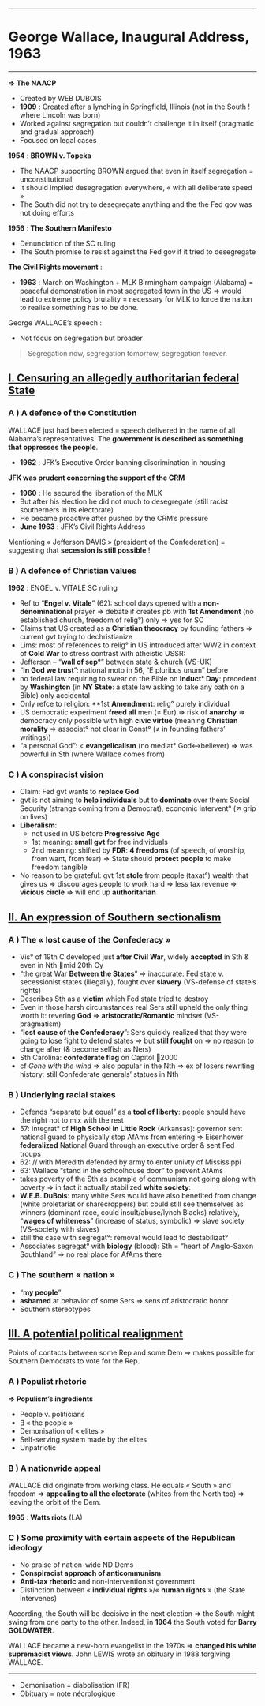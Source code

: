 ***
# George Wallace, Inaugural Address, 1963
***
**⇒ The NAACP**
- Created by WEB DUBOIS
- **1909** : Created after a lynching in Springfield, Illinois (not in the South ! where Lincoln was born)
- Worked against segregation but couldn’t challenge it in itself (pragmatic and gradual approach) 
- Focused on legal cases 

**1954** : **BROWN v. Topeka** 
- The NAACP supporting BROWN argued that even in itself segregation = unconstitutional 
- It should implied desegregation everywhere, « with all deliberate speed » 
- The South did not try to desegregate anything and the the Fed gov was not doing efforts 

**1956** : **The Southern Manifesto** 
- Denunciation of the SC ruling 
- The South promise to resist against the Fed gov if it tried to desegregate 

**The Civil Rights movement** : 
- **1963** : March on Washington + MLK Birmingham campaign (Alabama) = peaceful demonstration in most segregated town in the US ⇒ would lead to extreme policy brutality = necessary for MLK to force the nation to realise something has to be done. 

George WALLACE’s speech : 
- Not focus on segregation but broader 

> Segregation now, segregation tomorrow, segregation forever. 
## <u>I. Censuring an allegedly authoritarian federal State</u>

### A ) A defence of the Constitution 

WALLACE just had been elected = speech delivered in the name of all Alabama’s representatives. The **government is described as something that oppresses the people**. 
- **1962** : JFK’s Executive Order banning discrimination in housing 

**JFK was prudent concerning the support of the CRM**
- **1960** : He secured the liberation of the MLK 
- But after his election he did not much to desegregate (still racist southerners in its electorate) 
- He became proactive after pushed by the CRM’s pressure 
- **June 1963** : JFK’s Civil Rights Address 

Mentioning « Jefferson DAVIS » (president of the Confederation) = suggesting that **secession is still possible** ! 

### B ) A defence of Christian values 

**1962** : ENGEL v. VITALE SC ruling 

  
- Ref to “**Engel v. Vitale**” (62): school days opened with a **non-denominational** prayer ⇒ debate if creates pb with **1st Amendment** (no established church, freedom of relig°) only ⇒ yes for SC
- Claims that US created as a **Christian theocracy** by founding fathers ⇒ current gvt trying to dechristianize
- Lims: most of references to relig° in US introduced after WW2 in context of **Cold War** to stress contrast with atheistic USSR:
- Jefferson – “**wall of sep°**” between state & church (VS-UK)
- “**In God we trust**”: national moto in 56, “E pluribus unum” before
- no federal law requiring to swear on the Bible on **Induct° Day**: precedent by **Washington** (in **NY State**: a state law asking to take any oath on a Bible) only accidental
- Only refce to religion: **1st **Amendment**: relig° purely individual
- US democratic experiment **freed all** men (≠ Eur) ⇒ risk of **anarchy** ⇒ democracy only possible with high **civic virtue** (meaning **Christian morality** ⇒ associat° not clear in Const° (≠ in founding fathers’ writings))
- “a personal God”: < **evangelicalism** (no mediat° God<->believer) ⇒ was powerful in Sth (where Wallace comes from)

### C ) A conspiracist vision

- Claim: Fed gvt wants to **replace God**
- gvt is not aiming to **help individuals** but to **dominate** over them: Social Security (strange coming from a Democrat), economic intervent° (↗ grip on lives)
- **Liberalism**:
	- not used in US before **Progressive Age**
    - 1st meaning: **small gvt** for free individuals
	- 2nd meaning: shifted by **FDR**: **4 freedoms** (of speech, of worship, from want, from fear) ⇒ State should **protect people** to make freedom tangible
- No reason to be grateful: gvt 1st **stole** from people (taxat°) wealth that gives us ⇒ discourages people to work hard ⇒ less tax revenue ⇒ **vicious circle** ⇒ will end up **authoritarian**

## <u>II. An expression of Southern sectionalism</u>

### A ) The « lost cause of the Confederacy »

- Vis° of 19th C developed just **after Civil War**, widely **accepted** in Sth & even in Nth mid 20th Cy
- “the great War **Between the States**” ⇒ inaccurate: Fed state v. secessionist states (illegally), fought over **slavery** (VS-defense of state’s rights)
- Describes Sth as a **victim** which Fed state tried to destroy
- Even in those harsh circumstances real Sers still upheld the only thing worth it: revering **God** ⇒ **aristocratic/Romantic** mindset (VS-pragmatism)
- “**lost cause of the Confederacy**”: Sers quickly realized that they were going to lose fight to defend states ⇒ but **still fought** on ⇒ no reason to change after (& become selfish as Ners)
- Sth Carolina: **confederate flag** on Capitol 2000
- cf _Gone with the wind_ ⇒ also popular in the Nth ⇒ ex of losers rewriting history: still Confederate generals’ statues in Nth

### B ) Underlying racial stakes

- Defends “separate but equal” as a **tool of liberty**: people should have the right not to mix with the rest
- 57: integrat° of **High School in Little Rock** (Arkansas): governor sent national guard to physically stop AfAms from entering ⇒ Eisenhower **federalized** National Guard through an executive order & sent Fed troups
- 62: // with Meredith defended by army to enter univty of Mississippi
- 63: Wallace “stand in the schoolhouse door” to prevent AfAms
- takes poverty of the Sth as example of communism not going along with poverty ⇒ in fact it actually stabilized **white society**:
- **W.E.B. DuBois**: many white Sers would have also benefited from change (white proletariat or sharecroppers) but could still see themselves as winners (dominant race, could insult/abuse/lynch Blacks) relatively, “**wages of whiteness**” (increase of status, symbolic) ⇒ slave society (VS-society with slaves)
- still the case with segregat°: removal would lead to destabilizat°
- Associates segregat° with **biology** (blood): Sth = “heart of Anglo-Saxon Southland” ⇒ no real place for AfAms there

### C ) The southern « nation »

- “**my people**”
- **ashamed** at behavior of some Sers ⇒ sens of aristocratic honor
- Southern stereotypes 

## <u>III. A potential political realignment</u>

Points of contacts between some Rep and some Dem ⇒ makes possible for Southern Democrats to vote for the Rep. 
### A ) Populist rhetoric 

**⇒ Populism’s ingredients**
- People v. politicians 
- ∃ « the people » 
- Demonisation of « elites »
- Self-serving system made by the elites 
- Unpatriotic 

### B ) A nationwide appeal 

WALLACE did originate from working class. He equals « South » and freedom ⇒ **appealing to all the electorate** (whites from the North too) ⇒ leaving the orbit of the Dem.  

**1965** : **Watts riots** (LA)

### C ) Some proximity with certain aspects of the Republican ideology

- No praise of nation-wide ND Dems  
- **Conspiracist approach of anticommunism**
- **Anti-tax rhetoric** and non-interventionist government 
- Distinction between « **individual rights** »/« **human rights** » (the State intervenes)

According, the South will be decisive in the next election ⇒ the South might swing from one party to the other. Indeed, in **1964** the South voted for **Barry GOLDWATER**. 

WALLACE became a new-born evangelist in the 1970s ⇒ **changed his white supremacist views**. John LEWIS wrote an obituary in 1988 forgiving WALLACE. 









***
- Demonisation = diabolisation (FR)
- Obituary = note nécrologique 





